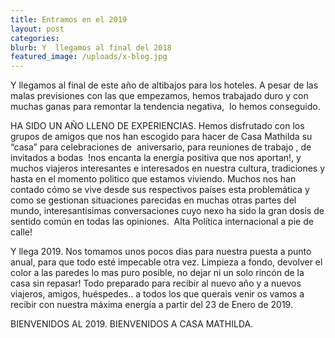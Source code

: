 ```yaml
---
title: Entramos en el 2019
layout: post
categories:
blurb: Y  llegamos al final del 2018
featured_image: /uploads/x-blog.jpg
---
```


Y llegamos al final de este a&ntilde;o de altibajos para los hoteles. A pesar de las malas previsiones con las que empezamos, hemos trabajado duro y con muchas ganas para remontar la tendencia negativa, &nbsp;lo hemos conseguido.&nbsp;

HA SIDO UN A&Ntilde;O LLENO DE EXPERIENCIAS. Hemos disfrutado con los grupos de amigos que nos han escogido para hacer de Casa Mathilda su “casa” para celebraciones de &nbsp;aniversario, para reuniones de trabajo , de invitados a bodas &nbsp;!nos encanta la energ&iacute;a positiva que nos aportan!, y muchos viajeros interesantes e interesados en nuestra cultura, tradiciones y hasta en el momento politico que estamos viviendo. Muchos nos han contado c&oacute;mo se vive desde sus respectivos pa&iacute;ses esta problem&aacute;tica y como se gestionan situaciones parecidas en muchas otras partes del mundo, interesantisimas conversaciones cuyo nexo ha sido la gran dosis de sentido com&uacute;n en todas las opiniones. &nbsp;Alta Pol&iacute;tica internacional a pie de calle!

Y llega 2019. Nos tomamos unos pocos dias para nuestra puesta a punto anual, para que todo est&eacute; impecable otra vez. Limpieza a fondo, devolver el color a las paredes lo mas puro posible, no dejar ni un solo rinc&oacute;n de la casa sin repasar! Todo preparado para recibir al nuevo a&ntilde;o y a nuevos viajeros, amigos, hu&eacute;spedes.. a todos los que querais venir os vamos a recibir con nuestra m&aacute;xima energ&iacute;a a partir del 23 de Enero de 2019.

BIENVENIDOS AL 2019. BIENVENIDOS A CASA MATHILDA.